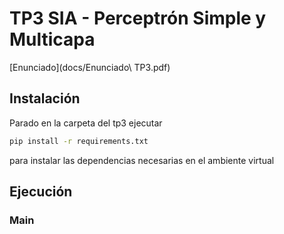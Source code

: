 # TP3 SIA - Perceptrón Simple y Multicapa

[Enunciado](docs/Enunciado\ TP3.pdf)

## Instalación

Parado en la carpeta del tp3 ejecutar

```sh
pip install -r requirements.txt
```

para instalar las dependencias necesarias en el ambiente virtual

## Ejecución

### Main

